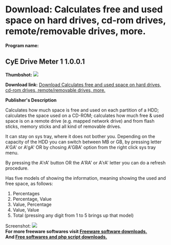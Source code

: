# Download: Calculates free and used space on hard drives, cd-rom drives, remote/removable drives, more.

**Program name:**

## CyE Drive Meter 1 1.0.0.1

  
**Thumbshot:** ![](http://www.freewarefiles.com/screenshot/cyedrivemeter_md.gif)   
  
**Download link:** [Download Calculates free and used space on hard drives, cd-rom drives, remote/removable drives, more.](http://freesoftwares.boysofts.com/CyE-Drive-Meter_program_22637.html)  
  


**Publisher's Description**  
  


Calculates how much space is free and used on each partition of a HDD; calculates the space used on a CD-ROM; calculates how much free & used space is on a remote drive (e.g. mapped network drive) and from flash sticks, memory sticks and all kind of removable drives. 

It can stay on sys tray, where it does not bother you. Depending on the capacity of the HDD you can switch between MB or GB, by pressing letter A'GA' or A'gA' OR by chosing A'GBA' option from the right click sys tray menu.

By pressing the A'rA' button OR the A'RA' or A'rA' letter you can do a refresh procedure.

Has five models of showing the information, meaning showing the used and free space, as follows:

  1. Percentages 
  2. Percentage, Value 
  3. Value, Percentage 
  4. Value, Value 
  5. Total (pressing any digit from 1 to 5 brings up that model) 

  
  
Screenshot: ![](http://www.freewarefiles.com/screenshot/cyedrivemeter.gif)   
**For more freeware softwares visit [Freeware software downloads.](http://freesoftwares.boysofts.com/)**   
**And [Free softwares and php script downloads.](http://www.boysofts.com/)**

